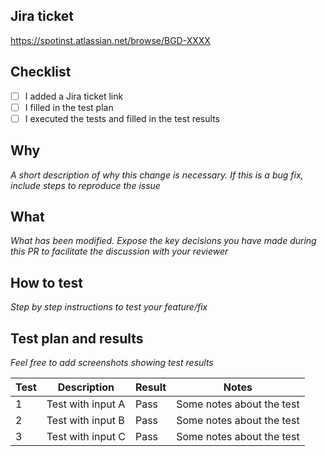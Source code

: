 ## Jira ticket

https://spotinst.atlassian.net/browse/BGD-XXXX

## Checklist
- [ ] I added a Jira ticket link
- [ ] I filled in the test plan
- [ ] I executed the tests and filled in the test results

## Why

_A short description of why this change is necessary. If this is a bug fix, include steps to reproduce the issue_

## What

_What has been modified. Expose the key decisions you have made during this PR to facilitate the discussion with your reviewer_

## How to test

_Step by step instructions to test your feature/fix_

## Test plan and results

_Feel free to add screenshots showing test results_

| Test | Description       | Result | Notes                      |
|------|-------------------|--------|----------------------------|
| 1    | Test with input A | Pass   | Some notes about the test  |
| 2    | Test with input B | Pass   | Some notes about the test  |
| 3    | Test with input C | Pass   | Some notes about the test  |
